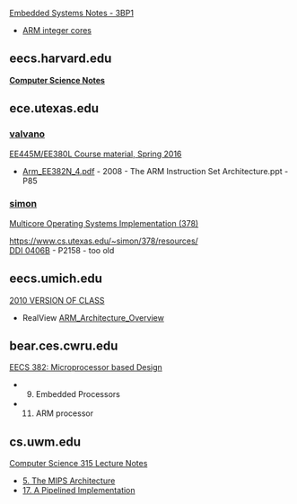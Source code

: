 [Embedded Systems Notes - 3BP1](http://www.paulkilloran.com/arm/)

- [ARM integer cores](http://www.paulkilloran.com/arm/Lecture_8.pdf)

## eecs.harvard.edu
[**Computer Science Notes**](http://www.eecs.harvard.edu/~cs161/notes/)

## ece.utexas.edu
### [valvano](http://users.ece.utexas.edu/~valvano/)
[EE445M/EE380L Course material, Spring 2016](http://users.ece.utexas.edu/~valvano/EE345M/)  

- [Arm_EE382N_4.pdf](http://users.ece.utexas.edu/~valvano/EE345M/Arm_EE382N_4.pdf) - 2008 - The ARM Instruction Set Architecture.ppt - P85  

### [simon](https://www.cs.utexas.edu/~simon/)
[Multicore Operating Systems Implementation (378)](https://www.cs.utexas.edu/~simon/378/)

https://www.cs.utexas.edu/~simon/378/resources/  
[DDI 0406B](https://www.cs.utexas.edu/~simon/378/resources/ARMv7-AR_TRM.pdf) - P2158 - too old  

## eecs.umich.edu
[2010 VERSION OF CLASS](https://web.eecs.umich.edu/~prabal/teaching/eecs373-f10/)

- RealView [ARM_Architecture_Overview](https://web.eecs.umich.edu/~prabal/teaching/eecs373-f10/readings/ARM_Architecture_Overview.pdf)  

## bear.ces.cwru.edu
[EECS 382: Microprocessor based Design](http://bear.ces.cwru.edu/eecs_382/)

- 9. Embedded Processors  
- 11. ARM processor  

## cs.uwm.edu
[Computer Science 315 Lecture Notes](http://www.cs.uwm.edu/classes/cs315/Bacon/Lecture/HTML/)

- [5. The MIPS Architecture](http://www.cs.uwm.edu/classes/cs315/Bacon/Lecture/HTML/ch05.html)  
- [17. A Pipelined Implementation](http://www.cs.uwm.edu/classes/cs315/Bacon/Lecture/HTML/ch17.html)  
